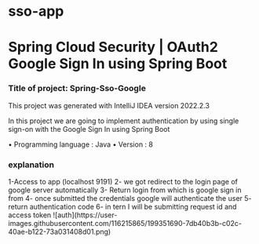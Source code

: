# sso-app
<h1> Spring Cloud Security | OAuth2 Google Sign In using Spring Boot
</h1>

<h3>Title of project: Spring-Sso-Google</h3>
This project was generated with IntelliJ IDEA version 2022.2.3 

In this project we are going to implement authentication by using single sign-on with the Google Sign In using Spring Boot 
 

• Programming language : Java 
• Version : 8 

<h3> explanation</h3>
1-Access to app (localhost 9191)
2-  we got redirect to the login page of google server automatically 
3- Return login from which is google sign in from 
4- once submitted the credentials google will authenticate the user
5-  return authentication code
 6- in tern I will be submitting request id and access token
![auth](https://user-images.githubusercontent.com/116215865/199351690-7db40b3b-c02c-40ae-b122-73a031408d01.png)
